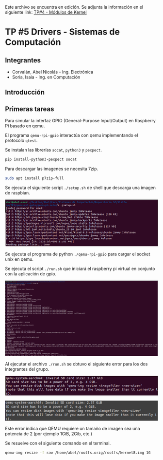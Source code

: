 Este archivo se encuentra en edición. Se adjunta la información en el siguiente link: [TP#4 - Módulos de Kernel]()


# TP #5 Drivers - Sistemas de Computación

## Integrantes

- Corvalán, Abel Nicolás - Ing. Electrónica
- Soria, Isaia - Ing. en Computación

## Introducción

## Primeras tareas

Para simular la interfaz GPIO (General-Purpose Input/Output) en Raspberry Pi basado en qemu.

El programa `qemu-rpi-gpio` interactúa con qemu implementando el protocolo `qtest`.

Se instalan las librerías `socat`, `python3` y `pexpect`.

```sh
pip install-python3-pexpect socat
```

Para descargar las imagenes se necesita 7zip.

```sh
sudo apt install p7zip-full
```

Se ejecuta el siguiente script `./setup.sh` de shell que descarga una imagen de raspbian.

![alt text](img/setup.png)

Se ejecuta el programa de python `./qemu-rpi-gpio` para cargar el socket unix en qemu.



Se ejecuta el script `./run.sh` que iniciará el raspberry pi virtual en conjunto con la aplicación de gpio.

![alt text](img/run.png)

Al ejecutar el archivo `./run.sh` se obtuvo el siguiente error para los dos integrantes del grupo.

![alt text](<img/error run 1.png>)

![alt text](<img/error run 2.png>)

Este error indica que QEMU requiere un tamaño de imagen sea una potencia de 2 (por ejemplo 1GiB, 2Gib, etc.)

Se resuelve con el siguiente comando en el terminal. 

```sh
qemu-img resize -f raw /home/abel/rootfs.orig/rootfs/kernel8.img 1G
```

